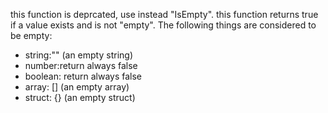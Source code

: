 this function is deprcated, use instead "IsEmpty".
		this function returns true if a value exists and is not "empty". 
The following things are considered to be empty:
- string:"" (an empty string)
- number:return always false
- boolean: return always false
- array: [] (an empty array)
- struct: {} (an empty struct)